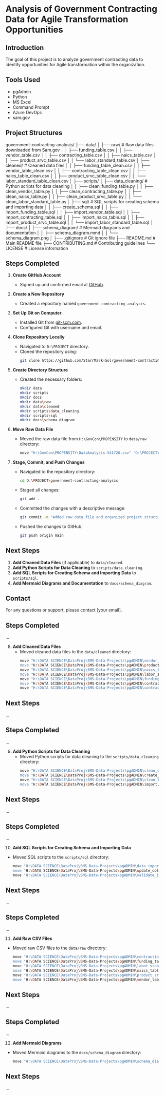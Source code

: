 # Analysis of Government Contracting Data for Agile Transformation Opportunities

## Introduction
The goal of this project is to analyze government contracting data to identify opportunities for Agile transformation within the organization.

## Tools Used
- pgAdmin
- Python
- MS Excel
- Command Prompt
- Azure DevOps
- sam.gov

## Project Structures
government-contracting-analysis/
├── data/
│   ├── raw/                    # Raw data files downloaded from Sam.gov
│   │   ├── funding_table.csv
│   │   ├── vendor_table.csv
│   │   ├── contracting_table.csv
│   │   ├── naics_table.csv
│   │   ├── product_srvc_table.csv
│   │   └── labor_standard_table.csv
│   ├── cleaned/                 # Cleaned data files
│   │   ├── funding_table_clean.csv
│   │   ├── vendor_table_clean.csv
│   │   ├── contracting_table_clean.csv
│   │   ├── naics_table_clean.csv
│   │   ├── product_srvc_table_clean.csv
│   │   └── labor_standard_table_clean.csv
│
├── scripts/
│   ├── data_cleaning/           # Python scripts for data cleaning
│   │   ├── clean_funding_table.py
│   │   ├── clean_vendor_table.py
│   │   ├── clean_contracting_table.py
│   │   ├── clean_naics_table.py
│   │   ├── clean_product_srvc_table.py
│   │   └── clean_labor_standard_table.py
│   ├── sql/                     # SQL scripts for creating schema and importing data
│   │   ├── create_schema.sql
│   │   ├── import_funding_table.sql
│   │   ├── import_vendor_table.sql
│   │   ├── import_contracting_table.sql
│   │   ├── import_naics_table.sql
│   │   ├── import_product_srvc_table.sql
│   │   └── import_labor_standard_table.sql
│
├── docs/
│   ├── schema_diagram/          # Mermaid diagrams and documentation
│   │   ├── schema_diagram.mmd
│   │   └── schema_diagram.png
│
├── .gitignore                   # Git ignore file
├── README.md                    # Main README file
├── CONTRIBUTING.md              # Contributing guidelines
└── LICENSE                      # License information



## Steps Completed

1. **Create GitHub Account**
   - Signed up and confirmed email at [GitHub](https://github.com/).

2. **Create a New Repository**
   - Created a repository named `government-contracting-analysis`.

3. **Set Up Git on Computer**
   - Installed Git from [git-scm.com](https://git-scm.com/).
   - Configured Git with username and email.

4. **Clone Repository Locally**
   - Navigated to `D:\PROJECT` directory.
   - Cloned the repository using:
     ```sh
     git clone https://github.com/StarrMark-Sol/government-contracting-analysis.git
     ```

5. **Create Directory Structure**
   - Created the necessary folders:
     ```sh
     mkdir data
     mkdir scripts
     mkdir docs
     mkdir data\raw
     mkdir data\cleaned
     mkdir scripts\data_cleaning
     mkdir scripts\sql
     mkdir docs\schema_diagram
     ```

6. **Move Raw Data File**
   - Moved the raw data file from `H:\GovCon\PROPENSITY` to `data/raw` directory:
     ```sh
     move "H:\GovCon\PROPENSITY\DataAnalysis-541720.csv" "D:\PROJECT\government-contracting-analysis\data\raw\"
     ```

7. **Stage, Commit, and Push Changes**
   - Navigated to the repository directory:
     ```sh
     cd D:\PROJECT\government-contracting-analysis
     ```
   - Staged all changes:
     ```sh
     git add .
     ```
   - Committed the changes with a descriptive message:
     ```sh
     git commit -m "Added raw data file and organized project structure"
     ```
   - Pushed the changes to GitHub:
     ```sh
     git push origin main
     ```

## Next Steps
1. **Add Cleaned Data Files** (if applicable) to `data/cleaned`.
2. **Add Python Scripts for Data Cleaning** to `scripts/data_cleaning`.
3. **Add SQL Scripts for Creating Schema and Importing Data** to `scripts/sql`.
4. **Add Mermaid Diagrams and Documentation** to `docs/schema_diagram`.

## Contact
For any questions or support, please contact [your email].

## Steps Completed

...

8. **Add Cleaned Data Files**
   - Moved cleaned data files to the `data/cleaned` directory:
     ```sh
     move "H:\DATA SCIENCE\DataProj\SMS-Data-Projects\pgADMIN\vendor_table_clean.csv" "D:\PROJECT\government-contracting-analysis\data\cleaned\"
     move "H:\DATA SCIENCE\DataProj\SMS-Data-Projects\pgADMIN\product_srvc_table_clean.csv" "D:\PROJECT\government-contracting-analysis\data\cleaned\"
     move "H:\DATA SCIENCE\DataProj\SMS-Data-Projects\pgADMIN\naics_table_clean.csv" "D:\PROJECT\government-contracting-analysis\data\cleaned\"
     move "H:\DATA SCIENCE\DataProj\SMS-Data-Projects\pgADMIN\labor_standard_table_clean.csv" "D:\PROJECT\government-contracting-analysis\data\cleaned\"
     move "H:\DATA SCIENCE\DataProj\SMS-Data-Projects\pgADMIN\funding_table_clean.csv" "D:\PROJECT\government-contracting-analysis\data\cleaned\"
     move "H:\DATA SCIENCE\DataProj\SMS-Data-Projects\pgADMIN\contracting_table_clean.csv" "D:\PROJECT\government-contracting-analysis\data\cleaned\"
     move "H:\DATA SCIENCE\DataProj\SMS-Data-Projects\pgADMIN\contract_table.csv" "D:\PROJECT\government-contracting-analysis\data\cleaned\"
     ```

## Next Steps

...

## Steps Completed

...

9. **Add Python Scripts for Data Cleaning**
   - Moved Python scripts for data cleaning to the `scripts/data_cleaning` directory:
     ```sh
     move "H:\DATA SCIENCE\DataProj\SMS-Data-Projects\pgADMIN\clean_contracting.py" "D:\PROJECT\government-contracting-analysis\scripts\data_cleaning\"
     move "H:\DATA SCIENCE\DataProj\SMS-Data-Projects\pgADMIN\create_table.py" "D:\PROJECT\government-contracting-analysis\scripts\data_cleaning\"
     move "H:\DATA SCIENCE\DataProj\SMS-Data-Projects\pgADMIN\clean_labor.py" "D:\PROJECT\government-contracting-analysis\scripts\data_cleaning\"
     move "H:\DATA SCIENCE\DataProj\SMS-Data-Projects\pgADMIN\import.py" "D:\PROJECT\government-contracting-analysis\scripts\data_cleaning\"
     ```

## Next Steps

...
## Steps Completed

...

10. **Add SQL Scripts for Creating Schema and Importing Data**
   - Moved SQL scripts to the `scripts/sql` directory:
     ```sh
     move "H:\DATA SCIENCE\DataProj\SMS-Data-Projects\pgADMIN\data_import_contracting.sql" "D:\PROJECT\government-contracting-analysis\scripts\sql\"
     move "H:\DATA SCIENCE\DataProj\SMS-Data-Projects\pgADMIN\update_column_data.sql" "D:\PROJECT\government-contracting-analysis\scripts\sql\"
     move "H:\DATA SCIENCE\DataProj\SMS-Data-Projects\pgADMIN\validate_import.sql" "D:\PROJECT\government-contracting-analysis\scripts\sql\"
     ```

## Next Steps

...
## Steps Completed

...

11. **Add Raw CSV Files**
   - Moved raw CSV files to the `data/raw` directory:
     ```sh
     move "H:\DATA SCIENCE\DataProj\SMS-Data-Projects\pgADMIN\contracting_table.csv" "D:\PROJECT\government-contracting-analysis\data\raw\"
     move "H:\DATA SCIENCE\DataProj\SMS-Data-Projects\pgADMIN\funding_table.csv" "D:\PROJECT\government-contracting-analysis\data\raw\"
     move "H:\DATA SCIENCE\DataProj\SMS-Data-Projects\pgADMIN\labor_standard_table.csv" "D:\PROJECT\government-contracting-analysis\data\raw\"
     move "H:\DATA SCIENCE\DataProj\SMS-Data-Projects\pgADMIN\naics_table.csv" "D:\PROJECT\government-contracting-analysis\data\raw\"
     move "H:\DATA SCIENCE\DataProj\SMS-Data-Projects\pgADMIN\product_srvc_table.csv" "D:\PROJECT\government-contracting-analysis\data\raw\"
     move "H:\DATA SCIENCE\DataProj\SMS-Data-Projects\pgADMIN\vendor_table.csv" "D:\PROJECT\government-contracting-analysis\data\raw\"
     ```

## Next Steps

...

## Steps Completed

...

12. **Add Mermaid Diagrams**
   - Moved Mermaid diagrams to the `docs/schema_diagram` directory:
     ```sh
     move "H:\DATA SCIENCE\DataProj\SMS-Data-Projects\pgADMIN\schema_diagram.md" "D:\PROJECT\government-contracting-analysis\docs\schema_diagram\"
     ```

## Next Steps

...
